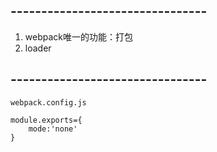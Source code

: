 ## --------------------------------
1. webpack唯一的功能：打包
2. loader


## --------------------------------
```
webpack.config.js

module.exports={
    mode:'none'
}
